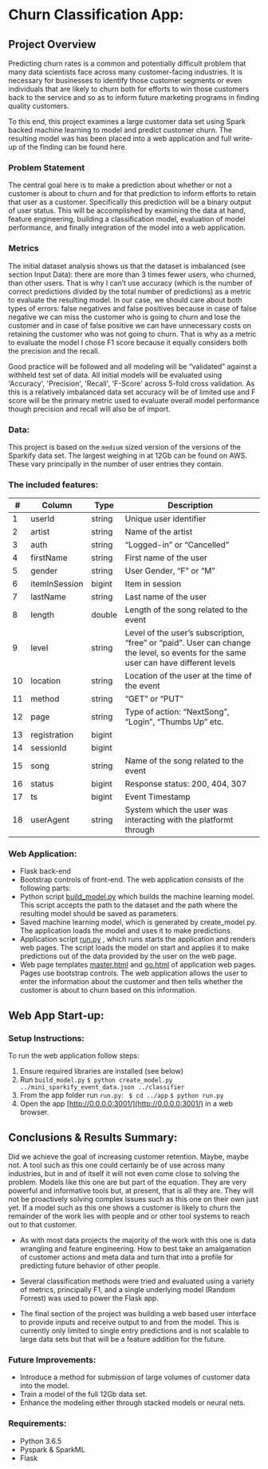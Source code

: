 # Churn Classification App:

## Project Overview
Predicting churn rates is a common and potentially difficult problem that many data scientists face across many customer-facing industries. It is necessary for businesses to identify those customer segments or even individuals that are likely to churn both for efforts to win those customers back to the service and so as to inform future marketing programs in finding quality customers. 

To this end, this project examines a large customer data set using Spark backed machine learning to model and predict customer churn. The resulting model was has been placed into a web application and full write-up of the finding can be found here.

### Problem Statement
The central goal here is to make a prediction about whether or not a customer is about to churn and for that prediction to inform efforts to retain that user as a customer. Specifically this prediction will be a binary output of user status. This will be accomplished by examining the data at hand, feature engineering, building a classification model, evaluation of model performance, and finally integration of the model into a web application.

### Metrics
The initial dataset analysis shows us that the dataset is imbalanced (see section Input Data): there are more than 3 times fewer users, who churned, than other users. That is why I can’t use accuracy (which is the number of correct predictions divided by the total number of predictions) as a metric to evaluate the resulting model. In our case, we should care about both types of errors: false negatives and false positives because in case of false negative we can miss the customer who is going to churn and lose the customer and in case of false positive we can have unnecessary costs on retaining the customer who was not going to churn. That is why as a metric to evaluate the model I chose F1 score because it equally considers both the precision and the recall.

Good practice will be followed and all modeling will be “validated” against a withheld test set of data. All initial models will be evaluated using 'Accuracy', 'Precision', 'Recall', 'F-Score' across 5-fold cross validation. As this is a relatively imbalanced data set accuracy will be of limited use and F score will be the primary metric used to evaluate overall model performance though precision and recall will also be of import.


### Data:
This project is based on the `medium` sized version of the versions of the Sparkify data set. The largest weighing in at 12Gb can be found on AWS. These vary principally in the number of user entries they contain.

### The included features:

|#| Column | Type | Description |
| --- | --- | --- | --- |
| 1 | userId | string | Unique user identifier |
| 2 | artist | string | Name of the artist |
| 3 | auth | string | “Logged-in” or “Cancelled” |
| 4 | firstName | string | First name of the user |
| 5 | gender | string | User Gender, “F” or “M” |
| 6 | itemInSession | bigint | Item in session |
| 7 | lastName | string | Last name of the user |
| 8 | length | double | Length of the song related to the event |
| 9 | level | string | Level of the user’s subscription, “free” or “paid”. User can change the level, so events for the same user can have different levels |
| 10 | location | string | Location of the user at the time of the event |
| 11 | method | string | “GET” or “PUT” |
| 12 | page | string | Type of action: “NextSong”, “Login”, “Thumbs Up” etc. |
| 13 | registration | bigint |  |
| 14 | sessionId | bigint | |
| 15 | song | string | Name of the song related to the event |
| 16 | status | bigint | Response status: 200, 404, 307 |
| 17 | ts | bigint | Event Timestamp |
| 18 | userAgent | string | System which the user was interacting with the platformt through |


### Web Application:
* Flask back-end
* Bootstrap controls of front-end. The web application consists of the following parts:
* Python script [build_model.py]() which builds the machine learning model. This script accepts the path to the dataset and the path where the resulting model should be saved as parameters.
* Saved machine learning model, which is generated by create_model.py. The application loads the model and uses it to make predictions.
* Application script [run.py]() , which runs starts the application and renders web pages. The script loads the model on start and applies it to make predictions out of the data provided by the user on the web page.
* Web page templates [master.html]() and [go.html]() of application web pages. Pages use bootstrap controls. The web application allows the user to enter the information about the customer and then tells whether the customer is about to churn based on this information.

## Web App Start-up:

### Setup Instructions:
To run the web application follow steps:
1. Ensure required libraries are installed (see below)
2. Run `build_model.py`
```$ python create_model.py ../mini_sparkify_event_data.json ../classifier ```
3. From the app folder run `run.py`:
``` $ cd ../app```
```$ python run.py ```
4. Open the app [http://0.0.0.0:3001/](http://0.0.0.0:3001/) in a web browser.

## Conclusions & Results Summary:
Did we achieve the goal of increasing customer retention. Maybe, maybe not. A tool such as this one could certainly be of use across many industries, but in and of itself it will not even come close to solving the problem. Models like this one are but part of the equation. They are very powerful and informative tools but, at present, that is all they are. They will not be proactively solving complex issues such as this one on their own just yet. If a model such as this one shows a customer is likely to churn the remainder of the work lies with people and or other tool systems to reach out to that customer.

* As with most data projects the majority of the work with this one is data wrangling and feature engineering. How to best take an amalgamation of customer actions and meta data and turn that into a profile for predicting future behavior of other people. 

* Several classification methods were tried and evaluated using a variety of metrics, principally F1, and a single underlying model (Random Forrest) was used to power the Flask app. 

* The final section of the project was building a web based user interface to provide inputs and receive output to and from the model. This is currently only limited to single entry predictions and is not scalable to large data sets but that will be a feature addition for the future. 

### Future Improvements:

* Introduce a method for submission of large volumes of customer data into the model. 
* Train a model of the full 12Gb data set.
* Enhance the modeling either through stacked models or neural nets.


### Requirements:
* Python 3.6.5
* Pyspark & SparkML
* Flask